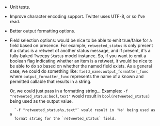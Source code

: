 * Unit tests.
* Improve character encoding support.  Twitter uses UTF-8, or so I've read.
* Better output formatting options.
* Field selection options: would be nice to be able to emit true/false for a 
field based on presence.  For example, `retweeted_status` is only present 
if a status is a retweet of another status message, and if present, it's
a fully-baked Tweepy `Status` model instance.  So, if you want to emit a boolean
flag indicating whether an item is a retweet, it would be nice to be able to do
so based on whether the named field exists.
    As a general case, we could do something like: `field_name:output_formatter_func`
    where `output_formatter_func` represents the name of a known and permitted 
    callable that results in a string.
    
    Or, we could just pass in a formatting string... 
    Examples: 
        `-f "retweeted_status:bool,text"` would result in `bool(retweeted_status)` being
        used as the output value.
        
        `-f "retweeted_status%s,text"` would result in '%s' being used as a 
        format string for the `retweeted_status` field. 
